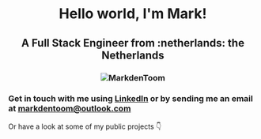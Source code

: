 <h1 align="center">Hello world, I'm Mark!</h1>
<h2 align="center">
  A Full Stack Engineer from :netherlands: the Netherlands
  
</h2>

<h3 align="center">
  <img src="https://komarev.com/ghpvc/?username=MarkdenToom&label=Profile%20views&color=0e75b6&style=flat" alt="MarkdenToom" />
</h3>

<h3 align="left">Get in touch with me using <a href="https://www.linkedin.com/in/markdentoom/" target="_blank">LinkedIn</a> or by sending me an email at <a href="mailto:markdentoom@outlook.com">markdentoom@outlook.com</a></h3>

Or have a look at some of my public projects 👇
